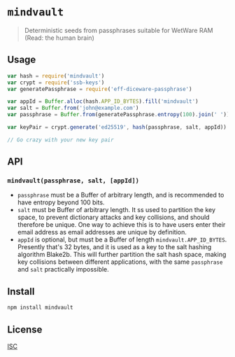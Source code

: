 # `mindvault`

> Deterministic seeds from passphrases suitable for WetWare RAM (Read: the human brain)

## Usage

```js
var hash = require('mindvault')
var crypt = require('ssb-keys')
var generatePassphrase = require('eff-diceware-passphrase')

var appId = Buffer.alloc(hash.APP_ID_BYTES).fill('mindvault')
var salt = Buffer.from('john@example.com')
var passphrase = Buffer.from(generatePassphrase.entropy(100).join(' '))

var keyPair = crypt.generate('ed25519', hash(passphrase, salt, appId))

// Go crazy with your new key pair

```

## API

### `mindvault(passphrase, salt, [appId])`

* `passphrase` must be a Buffer of arbitrary length, and is recommended to have
entropy beyond 100 bits.
* `salt` must be Buffer of arbitrary length. It ss used to partition the key
space, to prevent dictionary attacks and key collisions, and should therefore be
unique. One way to achieve this is to have users enter their email address as
email addresses are unique by definition.
* `appId` is optional, but must be a Buffer of length `mindvault.APP_ID_BYTES`.
Presently that's 32 bytes, and it is used as a key to the salt hashing algorithm
Blake2b. This will further partition the salt hash space, making key collisions
between different applications, with the same `passphrase` and `salt` practically
impossible.

## Install

```sh
npm install mindvault
```

## License

[ISC](LICENSE.md)

